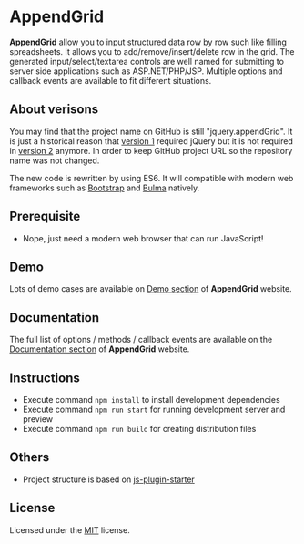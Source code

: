 # AppendGrid

**AppendGrid** allow you to input structured data row by row such like filling spreadsheets. It allows you to add/remove/insert/delete row in the grid. The generated input/select/textarea controls are well named for submitting to server side applications such as ASP.NET/PHP/JSP. Multiple options and callback events are available to fit different situations.


## About verisons
You may find that the project name on GitHub is still "jquery.appendGrid". It is just a historical reason that [version 1](../../tree/v1-dev) required jQuery but it is not required in [version 2](../../tree/v2-dev) anymore. In order to keep GitHub project URL so the repository name was not changed.

The new code is rewritten by using ES6. It will compatible with modern web frameworks such as [Bootstrap](https://getbootstrap.com/) and [Bulma](https://bulma.io/) natively.


## Prerequisite
- Nope, just need a modern web browser that can run JavaScript!


## Demo
Lots of demo cases are available on [Demo section](https://appendgrid.bsite.net/Demo) of **AppendGrid** website.


## Documentation
The full list of options / methods / callback events are available on the [Documentation section](https://appendgrid.bsite.net/Documentation) of **AppendGrid** website.


## Instructions
- Execute command `npm install` to install development dependencies
- Execute command `npm run start` for running development server and preview
- Execute command `npm run build` for creating distribution files


## Others
- Project structure is based on [js-plugin-starter](https://github.com/thatisuday/js-plugin-starter)


## License
Licensed under the [MIT](http://www.opensource.org/licenses/mit-license.php) license.